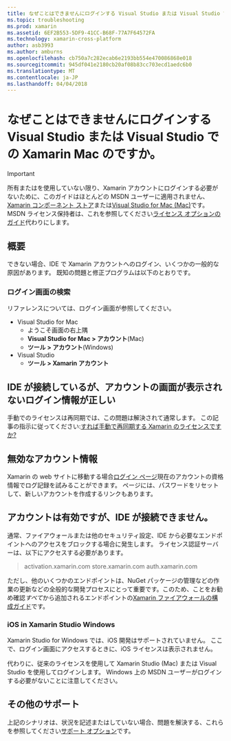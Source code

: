 ```yaml
---
title: なぜことはできませんにログインする Visual Studio または Visual Studio での Xamarin Mac のですか。
ms.topic: troubleshooting
ms.prod: xamarin
ms.assetid: 6EF2B553-5DF9-41CC-B68F-77A7F64572FA
ms.technology: xamarin-cross-platform
author: asb3993
ms.author: amburns
ms.openlocfilehash: cb750a7c282ecab6e2193bb554e470086868e018
ms.sourcegitcommit: 945df041e2180cb20af08b83cc703ecd1aedc6b0
ms.translationtype: MT
ms.contentlocale: ja-JP
ms.lasthandoff: 04/04/2018
---
```

# <a name="why-cant-i-log-into-xamarin-in-visual-studio-or-visual-studio-for-mac"></a>なぜことはできませんにログインする Visual Studio または Visual Studio での Xamarin Mac のですか。

> [!IMPORTANT]
> 所有またはを使用していない限り、Xamarin アカウントにログインする必要がないために、このガイドはほとんどの MSDN ユーザーに適用されません、 [Xamarin コンポーネント ストア](https://components.xamarin.com/)または[Visual Studio for Mac (Mac)](~/cross-platform/get-started/requirements.md)です。 MSDN ライセンス保持者は、これを参照してください[ライセンス オプションのガイド](~/cross-platform/get-started/requirements.md)代わりにします。



## <a name="overview"></a>概要
できない場合、IDE で Xamarin アカウントへのログイン、いくつかの一般的な原因があります。 既知の問題と修正プログラムは以下のとおりです。

### <a name="finding-the-login-screen"></a>ログイン画面の検索

リファレンスについては、ログイン画面が参照してください。

- Visual Studio for Mac
   - ようこそ画面の右上隅
   - **Visual Studio for Mac > アカウント**(Mac)
   - **ツール > アカウント**(Windows)
- Visual Studio
   - **ツール > Xamarin アカウント**

## <a name="the-ide-is-connecting-but-the-account-screen-isnt-showing-correct-login-information"></a>IDE が接続しているが、アカウントの画面が表示されないログイン情報が正しい

手動でのライセンスは再同期では、この問題は解決されて通常します。
この記事の指示に従ってください:[すれば手動で再同期する Xamarin のライセンスですか?](~/cross-platform/troubleshooting/legacy-licenses/resync-licenses.md)

## <a name="invalid-account-information"></a>無効なアカウント情報

Xamarin の web サイトに移動する場合[ログイン ページ](https://store.xamarin.com/Login?from=%2faccount%2f)現在のアカウントの資格情報でログ記録を試みることができます。
ページには、パスワードをリセットして、新しいアカウントを作成するリンクもあります。

## <a name="account-is-valid-but-the-ide-cant-connect"></a>アカウントは有効ですが、IDE が接続できません。

通常、ファイアウォールまたは他のセキュリティ設定、IDE から必要なエンドポイントへのアクセスをブロックする場合に発生します。
ライセンス認証サーバーは、以下にアクセスする必要があります。

> activation.xamarin.com store.xamarin.com auth.xamarin.com

ただし、他のいくつかのエンドポイントは、NuGet パッケージの管理などの作業の更新などの全般的な開発プロセスにとって重要です。このため、ことをお勧め確認*すべて*から追加されるエンドポイントの[Xamarin ファイアウォールの構成ガイド](~/cross-platform/get-started/installation/firewall.md)です。

### <a name="ios-in-xamarin-studio-windows"></a>iOS in Xamarin Studio Windows
Xamarin Studio for Windows では、iOS 開発はサポートされていません。 ここで、ログイン画面にアクセスするときに、iOS ライセンスは表示されません。

代わりに、従来のライセンスを使用して Xamarin Studio (Mac) または Visual Studio を使用してログインします。 Windows 上の MSDN ユーザーがログインする必要がないことに注意してください。

## <a name="additional-support"></a>その他のサポート

上記のシナリオは、状況を記述またはしていない場合、問題を解決する、これらを参照してください[サポート オプション](https://www.xamarin.com/support)です。
